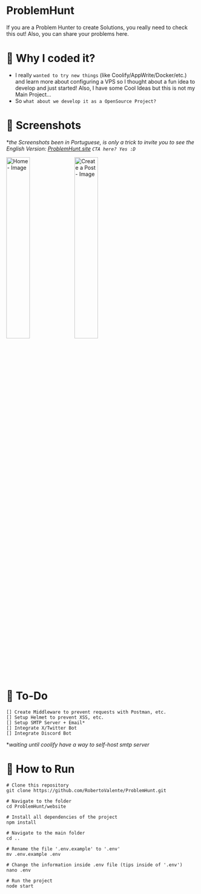 # ProblemHunt
If you are a Problem Hunter to create Solutions, you really need to check this out! Also, you can share your problems here.

# 🤔 Why I coded it?
- I really `wanted to try new things` (like Coolify/AppWrite/Docker/etc.) and learn more about configuring a VPS so I thought about a fun idea to develop and just started! Also, I have some Cool Ideas but this is not my Main Project...
- So `what about we develop it as a OpenSource Project?`

# 📸 Screenshots
**the Screenshots been in Portuguese, is only a trick to invite you to see the English Version: <a href="https://problemhunt.site" target="_blank">ProblemHunt.site</a> `CTA here? Yes :D`*
<p float="center">
  <img src="https://imgur.com/ahZonOv.png" alt="Home - Image" width="35%" height="35%" />
  <img src="https://imgur.com/jXMZSbX.png" alt="Create a Post - Image" width="35%" height="35%" /> 
</p>

# 📌 To-Do
```console
[] Create Middleware to prevent requests with Postman, etc.
[] Setup Helmet to prevent XSS, etc.
[] Setup SMTP Server + Email*
[] Integrate X/Twitter Bot
[] Integrate Discord Bot
```
**waiting until coolify have a way to self-host smtp server*

# 📌 How to Run
```console
# Clone this repository
git clone https://github.com/RobertoValente/ProblemHunt.git

# Navigate to the folder
cd ProblemHunt/website

# Install all dependencies of the project
npm install

# Navigate to the main folder
cd ..

# Rename the file '.env.example' to '.env'
mv .env.example .env

# Change the information inside .env file (tips inside of '.env')
nano .env

# Run the project
node start
```
